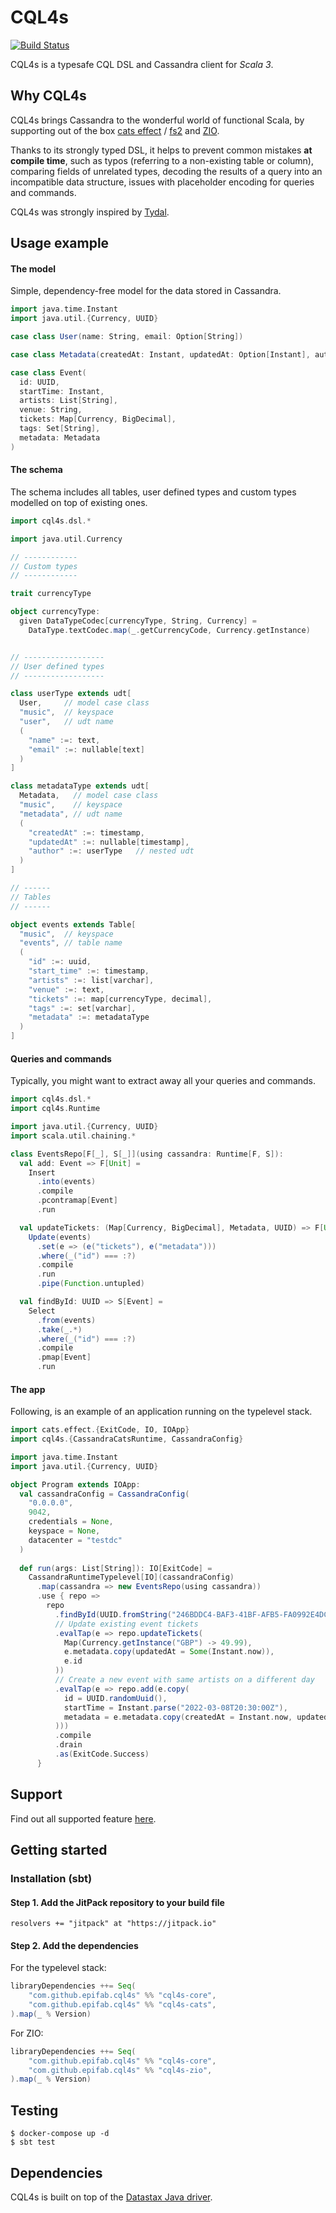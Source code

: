 # CQL4s

[![Build Status](https://app.travis-ci.com/epifab/cql4s.svg?branch=main)](https://app.travis-ci.com/epifab/cql4s)

CQL4s is a typesafe CQL DSL and Cassandra client for *Scala 3*.


## Why CQL4s

CQL4s brings Cassandra to the wonderful world of functional Scala,
by supporting out of the box [cats effect](https://typelevel.org/cats-effect) / [fs2](https://fs2.io/)
and [ZIO](https://zio.dev/).

Thanks to its strongly typed DSL, it helps to prevent common mistakes **at compile time**, such as 
typos (referring to a non-existing table or column),
comparing fields of unrelated types, 
decoding the results of a query into an incompatible data structure,
issues with placeholder encoding for queries and commands.

CQL4s was strongly inspired by [Tydal](https://github.com/epifab/tydal3).



## Usage example

#### The model

Simple, dependency-free model for the data stored in Cassandra.

```scala
import java.time.Instant
import java.util.{Currency, UUID}

case class User(name: String, email: Option[String])

case class Metadata(createdAt: Instant, updatedAt: Option[Instant], author: User)

case class Event(
  id: UUID,
  startTime: Instant,
  artists: List[String],
  venue: String,
  tickets: Map[Currency, BigDecimal],
  tags: Set[String],
  metadata: Metadata
)
```

#### The schema

The schema includes all tables, user defined types and custom types modelled on top of existing ones.

```scala
import cql4s.dsl.*

import java.util.Currency

// ------------
// Custom types
// ------------

trait currencyType

object currencyType:
  given DataTypeCodec[currencyType, String, Currency] = 
    DataType.textCodec.map(_.getCurrencyCode, Currency.getInstance)


// ------------------
// User defined types
// ------------------

class userType extends udt[
  User,     // model case class
  "music",  // keyspace
  "user",   // udt name
  (
    "name" :=: text,
    "email" :=: nullable[text]
  )
]

class metadataType extends udt[
  Metadata,   // model case class
  "music",    // keyspace
  "metadata", // udt name
  (
    "createdAt" :=: timestamp,
    "updatedAt" :=: nullable[timestamp],
    "author" :=: userType   // nested udt
  )
]

// ------
// Tables
// ------

object events extends Table[
  "music",  // keyspace
  "events", // table name
  (
    "id" :=: uuid,
    "start_time" :=: timestamp,
    "artists" :=: list[varchar],
    "venue" :=: text,
    "tickets" :=: map[currencyType, decimal],
    "tags" :=: set[varchar],
    "metadata" :=: metadataType
  )
]
```

#### Queries and commands

Typically, you might want to extract away all your queries and commands.

```scala
import cql4s.dsl.*
import cql4s.Runtime

import java.util.{Currency, UUID}
import scala.util.chaining.*

class EventsRepo[F[_], S[_]](using cassandra: Runtime[F, S]):
  val add: Event => F[Unit] =
    Insert
      .into(events)
      .compile
      .pcontramap[Event]
      .run

  val updateTickets: (Map[Currency, BigDecimal], Metadata, UUID) => F[Unit] =
    Update(events)
      .set(e => (e("tickets"), e("metadata")))
      .where(_("id") === :?)
      .compile
      .run
      .pipe(Function.untupled)

  val findById: UUID => S[Event] =
    Select
      .from(events)
      .take(_.*)
      .where(_("id") === :?)
      .compile
      .pmap[Event]
      .run
```

#### The app

Following, is an example of an application running on the typelevel stack.

```scala
import cats.effect.{ExitCode, IO, IOApp}
import cql4s.{CassandraCatsRuntime, CassandraConfig}

import java.time.Instant
import java.util.{Currency, UUID}

object Program extends IOApp:
  val cassandraConfig = CassandraConfig(
    "0.0.0.0",
    9042,
    credentials = None,
    keyspace = None,
    datacenter = "testdc"
  )
  
  def run(args: List[String]): IO[ExitCode] =
    CassandraRuntimeTypelevel[IO](cassandraConfig)
      .map(cassandra => new EventsRepo(using cassandra))
      .use { repo =>
        repo
          .findById(UUID.fromString("246BDDC4-BAF3-41BF-AFB5-FA0992E4DC6B"))
          // Update existing event tickets
          .evalTap(e => repo.updateTickets(
            Map(Currency.getInstance("GBP") -> 49.99),
            e.metadata.copy(updatedAt = Some(Instant.now)),
            e.id
          ))
          // Create a new event with same artists on a different day
          .evalTap(e => repo.add(e.copy(
            id = UUID.randomUuid(),
            startTime = Instant.parse("2022-03-08T20:30:00Z"),
            metadata = e.metadata.copy(createdAt = Instant.now, updatedAt = None)
          )))
          .compile
          .drain
          .as(ExitCode.Success)
      }
```

## Support

Find out all supported feature [here](SUPPORT.md).


## Getting started

### Installation (sbt)

#### Step 1. Add the JitPack repository to your build file

    resolvers += "jitpack" at "https://jitpack.io"


#### Step 2. Add the dependencies

For the typelevel stack:

```scala
libraryDependencies ++= Seq(
    "com.github.epifab.cql4s" %% "cql4s-core",
    "com.github.epifab.cql4s" %% "cql4s-cats",
).map(_ % Version)
```

For ZIO:

```scala
libraryDependencies ++= Seq(
    "com.github.epifab.cql4s" %% "cql4s-core",
    "com.github.epifab.cql4s" %% "cql4s-zio",
).map(_ % Version)
```


## Testing

```shell
$ docker-compose up -d
$ sbt test
```


## Dependencies

CQL4s is built on top of the [Datastax Java driver](https://github.com/datastax/java-driver).
